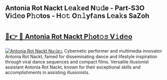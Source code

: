 ## Antonia Rot Nackt L𝚎a𝚔ed N𝚞𝚍e - Part-S3O Vi𝚍𝚎o P𝚑𝚘tos - H𝚘𝚝 O𝚗𝚕yf𝚊ns L𝚎a𝚔s SaZoh

# <h2><a href="http://kf8o9lm.oniu.top/?m=Antonia+Rot+Nackt">🔗👉 🔴 Antonia Rot Nackt P𝚑ot𝚘𝚜 V𝚒d𝚎o</a></h2>

[![Antonia Rot Nackt Nu𝚍e𝚜](https://i.imgur.com/0qMVB7G.gif)](http://kf8o9lm.oniu.top/?m=Antonia+Rot+Nackt)
Cybernetic performer and multimedia innovator Antonia Rot Nackt, famed for disseminating dance and lifestyle inspiration through viral dance sequences and compact films. Versatile illusionist assistant Antonia Rot Nackt, known for their exceptional skills and accomplishments in assisting illusionists.  
